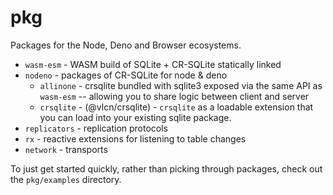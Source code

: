 # pkg

Packages for the Node, Deno and Browser ecosystems.

- `wasm-esm` - WASM build of SQLite + CR-SQLite statically linked
- `nodeno` - packages of CR-SQLite for node & deno
  - `allinone` - crsqlite bundled with sqlite3 exposed via the same API as `wasm-esm` -- allowing you to share logic between client and server
  - `crsqlite` - (@vlcn/crsqlite) - `crsqlite` as a loadable extension that you can load into your existing sqlite package.
- `replicators` - replication protocols
- `rx` - reactive extensions for listening to table changes
- `network` - transports

To just get started quickly, rather than picking through packages, check out the `pkg/examples` directory.
